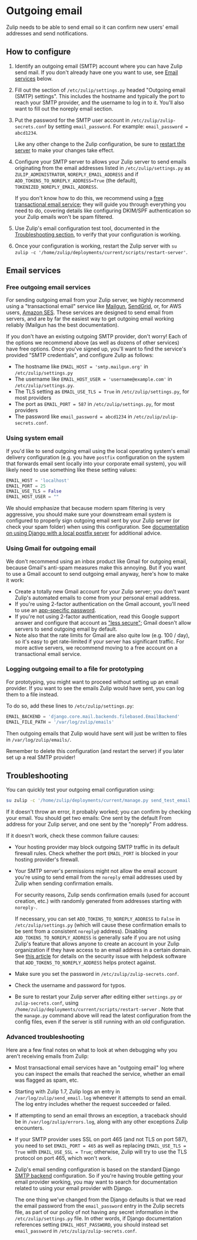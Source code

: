 # Outgoing email

Zulip needs to be able to send email so it can confirm new users'
email addresses and send notifications.

## How to configure

1. Identify an outgoing email (SMTP) account where you can have Zulip
   send mail. If you don't already have one you want to use, see
   [Email services](#email-services) below.

1. Fill out the section of `/etc/zulip/settings.py` headed "Outgoing
   email (SMTP) settings". This includes the hostname and typically
   the port to reach your SMTP provider, and the username to log in to
   it. You'll also want to fill out the noreply email section.

1. Put the password for the SMTP user account in
   `/etc/zulip/zulip-secrets.conf` by setting `email_password`. For
   example: `email_password = abcd1234`.

   Like any other change to the Zulip configuration, be sure to
   [restart the server](settings.md) to make your changes take
   effect.

1. Configure your SMTP server to allows your Zulip server to send
   emails originating from the email addresses listed in
   `/etc/zulip/settings.py` as `ZULIP_ADMINISTRATOR`,
   `NOREPLY_EMAIL_ADDRESS` and if `ADD_TOKENS_TO_NOREPLY_ADDRESS=True`
   (the default), `TOKENIZED_NOREPLY_EMAIL_ADDRESS`.

   If you don't know how to do this, we recommend using a [free
   transactional email service](#free-outgoing-email-services); they
   will guide you through everything you need to do, covering details
   like configuring DKIM/SPF authentication so your Zulip emails won't
   be spam filtered.

1. Use Zulip's email configuration test tool, documented in the
   [Troubleshooting section](#troubleshooting), to verify that your
   configuration is working.

1. Once your configuration is working, restart the Zulip server with
   `su zulip -c '/home/zulip/deployments/current/scripts/restart-server'`.

## Email services

### Free outgoing email services

For sending outgoing email from your Zulip server, we highly recommend
using a "transactional email" service like
[Mailgun](https://documentation.mailgun.com/en/latest/quickstart-sending.html#send-via-smtp),
[SendGrid](https://sendgrid.com/docs/API_Reference/SMTP_API/integrating_with_the_smtp_api.html),
or, for AWS users,
[Amazon SES](https://docs.aws.amazon.com/ses/latest/DeveloperGuide/send-email-smtp.html).
These services are designed to send email from servers, and are by far
the easiest way to get outgoing email working reliably (Mailgun has
the best documentation).

If you don't have an existing outgoing SMTP provider, don't worry!
Each of the options we recommend above (as well as dozens of other
services) have free options. Once you've signed up, you'll want to
find the service's provided "SMTP credentials", and configure Zulip as
follows:

- The hostname like `EMAIL_HOST = 'smtp.mailgun.org'` in `/etc/zulip/settings.py`
- The username like `EMAIL_HOST_USER = 'username@example.com'` in
  `/etc/zulip/settings.py`.
- The TLS setting as `EMAIL_USE_TLS = True` in
  `/etc/zulip/settings.py`, for most providers
- The port as `EMAIL_PORT = 587` in `/etc/zulip/settings.py`, for most
  providers
- The password like `email_password = abcd1234` in `/etc/zulip/zulip-secrets.conf`.

### Using system email

If you'd like to send outgoing email using the local operating
system's email delivery configuration (e.g. you have `postfix`
configuration on the system that forwards email sent locally into your
corporate email system), you will likely need to use something like
these setting values:

```python
EMAIL_HOST = 'localhost'
EMAIL_PORT = 25
EMAIL_USE_TLS = False
EMAIL_HOST_USER = ""
```

We should emphasize that because modern spam filtering is very
aggressive, you should make sure your downstream email system is
configured to properly sign outgoing email sent by your Zulip server
(or check your spam folder) when using this configuration. See
[documentation on using Django with a local postfix server][postfix-email]
for additional advice.

[postfix-email]: https://stackoverflow.com/questions/26333009/how-do-you-configure-django-to-send-mail-through-postfix

### Using Gmail for outgoing email

We don't recommend using an inbox product like Gmail for outgoing
email, because Gmail's anti-spam measures make this annoying. But if
you want to use a Gmail account to send outgoing email anyway, here's
how to make it work:

- Create a totally new Gmail account for your Zulip server; you don't
  want Zulip's automated emails to come from your personal email address.
- If you're using 2-factor authentication on the Gmail account, you'll
  need to use an
  [app-specific password](https://support.google.com/accounts/answer/185833).
- If you're not using 2-factor authentication, read this Google
  support answer and configure that account as
  ["less secure"](https://support.google.com/accounts/answer/6010255);
  Gmail doesn't allow servers to send outgoing email by default.
- Note also that the rate limits for Gmail are also quite low
  (e.g. 100 / day), so it's easy to get rate-limited if your server
  has significant traffic. For more active servers, we recommend
  moving to a free account on a transactional email service.

### Logging outgoing email to a file for prototyping

For prototyping, you might want to proceed without setting up an email
provider. If you want to see the emails Zulip would have sent, you
can log them to a file instead.

To do so, add these lines to `/etc/zulip/settings.py`:

```python
EMAIL_BACKEND = 'django.core.mail.backends.filebased.EmailBackend'
EMAIL_FILE_PATH = '/var/log/zulip/emails'
```

Then outgoing emails that Zulip would have sent will just be written
to files in `/var/log/zulip/emails/`.

Remember to delete this configuration (and restart the server) if you
later set up a real SMTP provider!

## Troubleshooting

You can quickly test your outgoing email configuration using:

```bash
su zulip -c '/home/zulip/deployments/current/manage.py send_test_email user@example.com'
```

If it doesn't throw an error, it probably worked; you can confirm by
checking your email. You should get two emails: One sent by the
default From address for your Zulip server, and one sent by the
"noreply" From address.

If it doesn't work, check these common failure causes:

- Your hosting provider may block outgoing SMTP traffic in its default
  firewall rules. Check whether the port `EMAIL_PORT` is blocked in
  your hosting provider's firewall.

- Your SMTP server's permissions might not allow the email account
  you're using to send email from the `noreply` email addresses used
  by Zulip when sending confirmation emails.

  For security reasons, Zulip sends confirmation emails (used for
  account creation, etc.) with randomly generated from addresses
  starting with `noreply-`.

  If necessary, you can set `ADD_TOKENS_TO_NOREPLY_ADDRESS` to `False`
  in `/etc/zulip/settings.py` (which will cause these confirmation
  emails to be sent from a consistent `noreply@` address). Disabling
  `ADD_TOKENS_TO_NOREPLY_ADDRESS` is generally safe if you are not
  using Zulip's feature that allows anyone to create an account in
  your Zulip organization if they have access to an email address in a
  certain domain. See [this article][helpdesk-attack] for details on
  the security issue with helpdesk software that
  `ADD_TOKENS_TO_NOREPLY_ADDRESS` helps protect against.

- Make sure you set the password in `/etc/zulip/zulip-secrets.conf`.

- Check the username and password for typos.

- Be sure to restart your Zulip server after editing either
  `settings.py` or `zulip-secrets.conf`, using
  `/home/zulip/deployments/current/scripts/restart-server` .
  Note that the `manage.py` command above will read the latest
  configuration from the config files, even if the server is still
  running with an old configuration.

### Advanced troubleshooting

Here are a few final notes on what to look at when debugging why you
aren't receiving emails from Zulip:

- Most transactional email services have an "outgoing email" log where
  you can inspect the emails that reached the service, whether an
  email was flagged as spam, etc.

- Starting with Zulip 1.7, Zulip logs an entry in
  `/var/log/zulip/send_email.log` whenever it attempts to send an
  email. The log entry includes whether the request succeeded or failed.

- If attempting to send an email throws an exception, a traceback
  should be in `/var/log/zulip/errors.log`, along with any other
  exceptions Zulip encounters.

- If your SMTP provider uses SSL on port 465 (and not TLS on port
  587), you need to set `EMAIL_PORT = 465` as well as replacing
  `EMAIL_USE_TLS = True` with `EMAIL_USE_SSL = True`; otherwise, Zulip
  will try to use the TLS protocol on port 465, which won't work.

- Zulip's email sending configuration is based on the standard Django
  [SMTP backend](https://docs.djangoproject.com/en/3.2/topics/email/#smtp-backend)
  configuration. So if you're having trouble getting your email
  provider working, you may want to search for documentation related
  to using your email provider with Django.

  The one thing we've changed from the Django defaults is that we read
  the email password from the `email_password` entry in the Zulip
  secrets file, as part of our policy of not having any secret
  information in the `/etc/zulip/settings.py` file. In other words,
  if Django documentation references setting `EMAIL_HOST_PASSWORD`,
  you should instead set `email_password` in
  `/etc/zulip/zulip-secrets.conf`.

[helpdesk-attack]: https://medium.com/intigriti/how-i-hacked-hundreds-of-companies-through-their-helpdesk-b7680ddc2d4c
